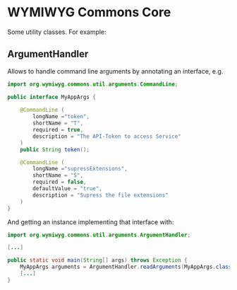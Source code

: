 # WYMIWYG Commons Core

Some utility classes. For example:

## ArgumentHandler

Allows to handle command line arguments by annotating an interface, e.g.

```java
import org.wymiwyg.commons.util.arguments.CommandLine;

public interface MyAppArgs {
    
    @CommandLine (
        longName ="token",
        shortName = "T", 
        required = true,
        description = "The API-Token to access Service"
    )
    public String token();

    @CommandLine (
        longName ="supressExtensions",
        shortName = "S",
        required = false,
        defaultValue = "true",
        description = "Supress the file extensions"
    )
}
```

And getting an instance implementing that interface with: 


```java
import org.wymiwyg.commons.util.arguments.ArgumentHandler;

[...]

public static void main(String[] args) throws Exception {
    MyAppArgs arguments = ArgumentHandler.readArguments(MyAppArgs.class, args);
    [...]
}
```